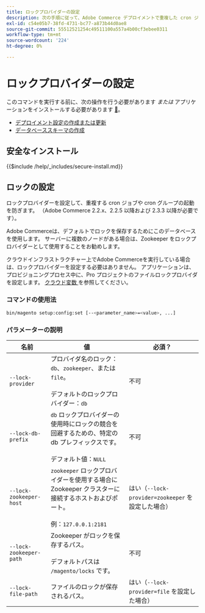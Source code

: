 ```yaml
---
title: ロックプロバイダーの設定
description: 次の手順に従って、Adobe Commerce デプロイメントで重複した cron ジョブと cron グループが実行されないようにします。
exl-id: c54e05b7-38fd-4731-bc77-a873b44d0ae8
source-git-commit: 55512521254c49511100a557a4b00cf3ebee0311
workflow-type: tm+mt
source-wordcount: '224'
ht-degree: 0%

---
```


# ロックプロバイダーの設定

このコマンドを実行する前に、次の操作を行う必要があります *または* アプリケーションをインストールする必要があります [&#128279;](../advanced.md)。

* [デプロイメント設定の作成または更新](deployment.md)
* [データベーススキーマの作成](database.md)

## 安全なインストール

{{$include /help/_includes/secure-install.md}}

## ロックの設定

ロックプロバイダーを設定して、重複する cron ジョブや cron グループの起動を防ぎます。 （Adobe Commerce 2.2.x、2.2.5 以降および 2.3.3 以降が必要です）。

Adobe Commerceは、デフォルトでロックを保存するためにこのデータベースを使用します。 サーバーに複数のノードがある場合は、Zookeeper をロックプロバイダーとして使用することをお勧めします。

クラウドインフラストラクチャー上でAdobe Commerceを実行している場合は、ロックプロバイダーを設定する必要はありません。 アプリケーションは、プロビジョニングプロセス中に、Pro プロジェクトのファイルロックプロバイダを設定します。 [ クラウド変数 ](https://experienceleague.adobe.com/ja/docs/commerce-cloud-service/user-guide/configure/env/stage/variables-cloud) を参照してください。

### コマンドの使用法

```bash
bin/magento setup:config:set [--<parameter_name>=<value>, ...]
```

### パラメーターの説明

| 名前 | 値 | 必須？ |
|--- |--- |--- |
| `--lock-provider` | プロバイダ名のロック：`db`、`zookeeper`、または `file`。<br><br> デフォルトのロックプロバイダー：`db` | 不可 |
| `--lock-db-prefix` | `db` ロックプロバイダーの使用時にロックの競合を回避するための、特定の db プレフィックスです。<br><br> デフォルト値：`NULL` | 不可 |
| `--lock-zookeeper-host` | `zookeeper` ロックプロバイダーを使用する場合に Zookeeper クラスターに接続するホストおよびポート。<br><br> 例：`127.0.0.1:2181` | はい（`--lock-provider=zookeeper` を設定した場合） |
| `--lock-zookeeper-path` | Zookeeper がロックを保存するパス。<br><br> デフォルトパスは `/magento/locks` です。 | 不可 |
| `--lock-file-path` | ファイルのロックが保存されるパス。 | はい（`--lock-provider=file` を設定した場合） |

<!-- Last updated from includes: 2022-09-08 11:33:05 -->
